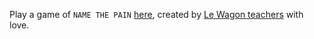 Play a game of `NAME THE PAIN` [here](https://ptsg-game.herokuapp.com/), created by [Le Wagon teachers](https://www.lewagon.com) with love.
